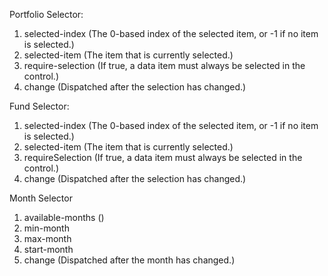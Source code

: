 Portfolio Selector:
1. selected-index (The 0-based index of the selected item, or -1 if no item is selected.)
2. selected-item (The item that is currently selected.)
3. require-selection (If true, a data item must always be selected in the control.)
4. change (Dispatched after the selection has changed.)

Fund Selector:
1. selected-index (The 0-based index of the selected item, or -1 if no item is selected.)
2. selected-item (The item that is currently selected.)
3. requireSelection (If true, a data item must always be selected in the control.)
4. change (Dispatched after the selection has changed.)

Month Selector
1. available-months ()
2. min-month
3. max-month
4. start-month
5. change (Dispatched after the month has changed.)
